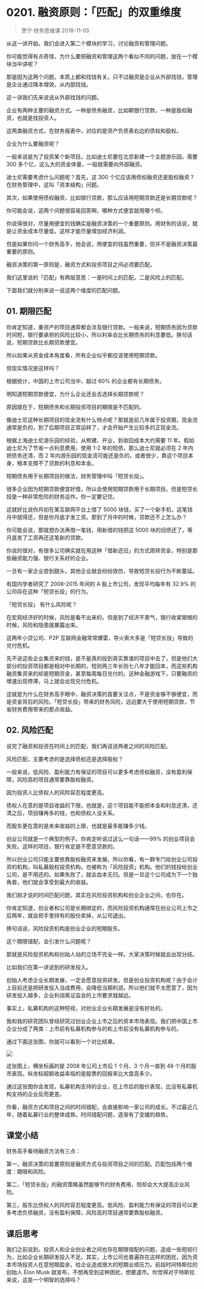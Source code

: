 # 0201. 融资原则：「匹配」的双重维度
> 贾宁·财务思维课
2018-11-05

从这一讲开始，我们会进入第二个模块的学习，讨论融资和管理问题。

你可能觉得有点奇怪，为什么要把融资和管理这两个看似不同的问题，放在一个模块当中讲呢？

那是因为这两个问题，本质上都和找钱有关。只不过融资是企业从外部找钱，管理是企业通过降本增效，从内部找钱。

这一讲我们先来说说从外部找钱的问题。

企业有两种主要的融资方式。一种是债务融资，比如朝银行贷款，一种是股权融资，也就是找投资人。

这两类融资方式，在财务报表中，对应的是资产负债表右边的债权和股权。

企业为什么要融资呢？

一般来说是为了投资某个新项目。比如迪士尼要在北京新建一个主题游乐园，需要 300 多个亿，这么大的资金体量，一般就需要向外部融资。

迪士尼需要考虑什么问题呢？首先，这 300 个亿应该用债权融资还是股权融资？在财务管理中，这叫「资本结构」问题。

其次，如果使用债权融资，比如银行贷款，那么应该用短期贷款还是长期贷款呢？

你可能会说，这两个问题很容易回答啊，哪种方式便宜就用哪个呗。

你说得很对，尽量用便宜的钱确实是融资决策的一个重要原则。用财务的话说，就是让资金成本尽量低，这样才能尽量增加经济利润。

但是如果你问一个财务高手，他会说，用便宜的钱虽然重要，但并不是融资决策最重要的原则。

融资决策的第一原则是，融资方式和投资项目之间必须要匹配。

我们这里说的「匹配」有两层意思：一是时间上的匹配，二是风险上的匹配。

下面我们就分别来说一说这两个维度的匹配问题。

## 01. 期限匹配

你肯定知道，重资产的项目通常都会涉及银行贷款。一般来说，短期债务因为贷款时间短，银行要承担的风险比较小，所以利率会比长期债务的利息要低。换句话说，短期贷款比长期贷款便宜。

所以如果从资金成本角度看，所有企业似乎都应该使用短期贷款。

但现实情况是这样吗？

根据统计，中国的上市公司当中，超过 60% 的企业都有长期债务。

明知道短期贷款便宜，为什么企业还会去选择长期贷款呢？

原因就在于，短期债务和长期投资项目的期限是不匹配的。

像迪士尼这种长期项目的现金流有什么特点呢？那就是前几年属于投资期，现金流通常是负的，到了后期项目正常运转了，才会开始产生比较多的正现金流。

根据上海迪士尼游乐园的经验，从修建、开业，到收回成本大约需要 11 年。假如迪士尼为了节省一点利息费用，使用 1-2 年的短债，那么迪士尼就必须在 2 年内把债务还清，而 2 年内游乐园的现金流可能还是负的，或者很少，靠这个项目本身，根本支撑不了贷款的利息和本金。

短期债务用于长期项目的做法，财务管理中叫「短贷长投」。

很多企业因为短期贷款便宜好借，所以会使用短期贷款用于长期项目。但是短贷长投是一种非常危险的财务运作。你一定要记住。

这就好比说你月初在某互联网平台上借了 5000 块钱，买了一个新手机，这笔钱月中就得还，但是你月底才发工资。那到了月中的时候，贷款还不上怎么办？

你可能会说，那就想办法再借一笔钱，用新借的钱把这 5000 块的旧债还了，等月底发了工资再还这笔新的贷款。

你说的很对，有很多公司确实就在用这种「借新还旧」的方式周转资金，特别是那些融资能力强、银行关系好的企业。

一旦有一家企业尝到甜头，其他企业就会纷纷效仿，导致短贷长投行为不断蔓延。

有国内学者研究了 2008-2015 年间的 A 股上市公司，发现平均每年有 32.9% 的公司存在这种「短贷长投」的行为。

「短贷长投」 有什么风险呢？

在宏观经济好的时候，风险是看不出来的，但是到了经济不景气，银行收紧银根的时候，风险和隐患就暴露出来。

这两年小贷公司、P2P 互联网金融常常爆雷，导火索大多是「短贷长投」导致的兑付危机。

先不说这些企业集资来的钱，是不是真的投到真实靠谱的项目中去了，但是他们大部分的投资项目都是相对中长期的，短则两三年长则七八年才能回本，而这些机构融资集资来的却是短期资金，甚至每周每日兑付的。这种金融游戏下，只要融资的增速出现停滞，马上就会出现兑付危机。

这就是为什么在财务高手眼中，融资决策的首要关注点，不是资金够不够便宜，而是资金背后的风险。「短贷长投」带来的财务风险，远远要大于使用短期贷款，节省财务费用带来的那点收益。

## 02. 风险匹配

说完了融资和投资在时间上的匹配，我们再说说两者之间的风险匹配。

风险匹配，主要考虑的是选择债权还是选择股权？

一般来说，低风险、盈利能力有保证的项目可以更多考虑债权融资，没有盈利保障，风险高的项目通常要靠股权融资。

因为投资人比债权人的风险容忍程度更高。

债权人在意的是项目收益的下限，也就是，这个项目能不能把本金和利息还清，还清之后，项目赚再多的钱，也和债权人没关系。

而股东更在意的是未来收益的上限，也就是最多能赚多少钱。

创业公司就是一个典型的例子。你肯定听说过这么一句话——99% 的创业项目会失败。这样的项目，银行肯定是不愿意贷款的。

所以创业公司只能主要依靠股权融资来发展。所以你看，有一群专门给创业公司投资的机构，叫私募股权投资机构，也被称为「风险投资」机构。他们的钱投给创业公司，是不用还的。如果失败了，就会血本无归。但是一旦这个公司成为下一个独角兽，他们就会享受到最大的收益。

我们刚才说的时间匹配问题，其实在风险投资机构和创业企业之间，也存在。

你肯定知道，创业者和公司是长期绑定的，而风险投资机构通常在创业公司上市之后两年，就会把手里持有的股份卖掉，从公司退出。

换句话说，风险投资机构是创业企业的短期股东。

这个期限错配，会引发什么问题呢？

那就是风险投资机构和创始人站的立场不完全一样。大家决策时候就会出现分歧。

比如我们在第一讲说到的研发投入。

创始人考虑企业长期发展，一定会愿意投资研发。但是创业投资机构呢？由于会计上目前还是把研发投入当成费用，会降低当期利润，所以他们就不太愿意了，因为研发投入越多，企业利润离证监会的上市要求就越远。

事实上，私募机构的这种短视，对创业企业长期发展是没有好处的。

我和我的研究团队曾经研究过创业企业上市之后的资本市场表现。我们把中国上市企业分成了两类：上市前有私募机构参与的和上市前没有私募机构参与的。

通过下面这张图，你就可以看到一个对比结果。

![](https://raw.githubusercontent.com/dalong0514/selfstudy/master/图片链接/金融/2019009.jpg)

这张图上，横坐标画的是 2008 年公司上市后 1 个月、3 个月一直到 48 个月的股市表现。纵坐标超额收益率指的是股票的回报率比大盘高多少。

通过这张图你会发现，私募机构支持的企业，在上市后的股价表现，比没有私募机构支持的企业反而更差。

你看，融资方式和项目之间的时间错配，会直接影响一家公司的成长。不过最近几年，随着私募行业的整体成熟，时间错配问题，逐渐有了变缓的趋势。

## 课堂小结

财务高手看待融资方法有三点：

第一，融资决策的首要原则是融资方式与投资项目之间的匹配。匹配包括两个维度：期限和风险。

第二，「短贷长投」的融资策略虽然能够节约财务费用，但却会大大提高企业风险。

第三，股东比债权人的风险容忍程度更高。低风险、盈利能力有保证的项目可以更多考虑负债融资，没有盈利保障，风险高的项目通常要靠股权融资。

## 课后思考

我们之前说到，投资人和企业创业者之间也存在期限错配的问题，造成一些短视行为，比如企业长期研发投入不足。其实，上市公司也普遍存在这样的困扰，因为资本市场投资人在意短期盈余，给企业造成很大的短期业绩压力。前段时间特斯拉的创始人 Elon Musk 就宣布，不想再受到这种困扰，想要退市。你觉得对于特斯拉来说，这是一个明智的选择吗？
